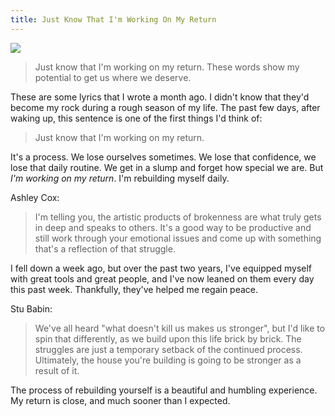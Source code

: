 ```yaml
---
title: Just Know That I'm Working On My Return
---
```


![][image-1]

> Just know that I'm working on my return. These words show my potential to get us where we deserve.

These are some lyrics that I wrote a month ago. I didn't know that they'd become my rock during a rough season of my life. The past few days, after waking up, this sentence is one of the first things I'd think of:

> Just know that I'm working on my return.

It's a process. We lose ourselves sometimes. We lose that confidence, we lose that daily routine. We get in a slump and forget how special we are. But *I'm working on my return*. I'm rebuilding myself daily.

Ashley Cox:

> I'm telling you, the artistic products of brokenness are what truly gets in deep and speaks to others. It's a good way to be productive and still work through your emotional issues and come up with something that's a reflection of that struggle.

I fell down a week ago, but over the past two years, I've equipped myself with great tools and great people, and I've now leaned on them every day this past week. Thankfully, they've helped me regain peace.

Stu Babin:

> We've all heard "what doesn't kill us makes us stronger", but I'd like to spin that differently, as we build upon this life brick by brick. The struggles are just a temporary setback of the continued process. Ultimately, the house you're building is going to be stronger as a result of it.

The process of rebuilding yourself is a beautiful and humbling experience. My return is close, and much sooner than I expected.

[image-1]:	https://dl.dropboxusercontent.com/s/eba5626ayndvwr2/IMG_3628.jpeg